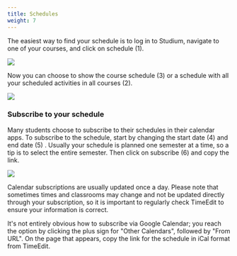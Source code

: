 ```yaml
---
title: Schedules
weight: 7
---
```


The easiest way to find your schedule is to log in to Studium, navigate to one of your
courses, and click on schedule (1).

![](/images/studenttjanster/schedule/eng-menu-schedule.png?width=333px)

Now you can choose to show the course schedule (3) or a schedule with all your
scheduled activities in all courses (2). 

![](/images/studenttjanster/schedule/eng-select-schedules.png?width=555px)

### Subscribe to your schedule

Many students choose to subscribe to their schedules in their calendar apps.
To subscribe to the schedule, start by changing the start date (4) and end date (5)
. Usually your schedule is planned one semester at a time, so a tip is
to select the entire semester. Then click on subscribe (6) and
copy the link.

![](/images/studenttjanster/schedule/eng-subscribe.png?width=777px)

Calendar subscriptions are usually updated once a day.
Please note that sometimes times and classrooms may change and not be updated
directly through your subscription, so it is important to regularly check
TimeEdit to ensure your information is correct. 

It's not entirely obvious how to subscribe via Google Calendar; you reach the
option by clicking the plus sign for "Other Calendars", followed by "From URL".
On the page that appears, copy the link for the schedule in iCal format from
TimeEdit.

